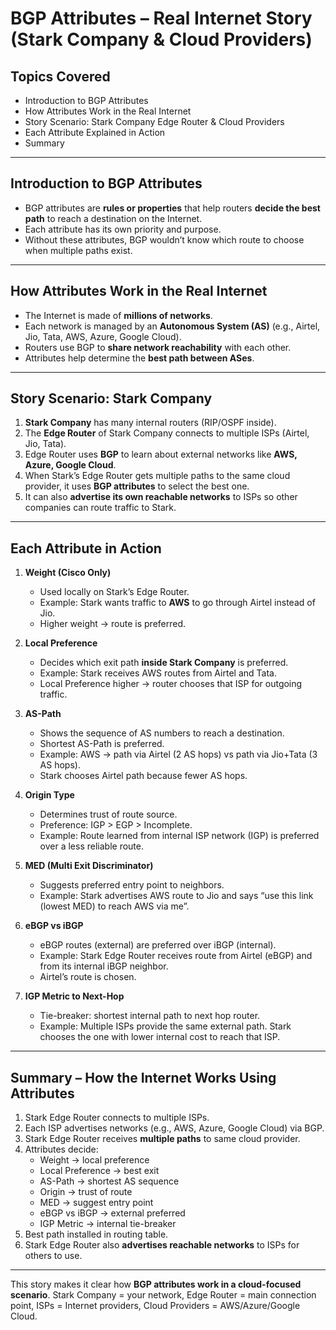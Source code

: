 # BGP Attributes – Real Internet Story (Stark Company & Cloud Providers)

## Topics Covered
- Introduction to BGP Attributes
- How Attributes Work in the Real Internet
- Story Scenario: Stark Company Edge Router & Cloud Providers
- Each Attribute Explained in Action
- Summary

---

## Introduction to BGP Attributes
- BGP attributes are **rules or properties** that help routers **decide the best path** to reach a destination on the Internet.  
- Each attribute has its own priority and purpose.  
- Without these attributes, BGP wouldn’t know which route to choose when multiple paths exist.

---

## How Attributes Work in the Real Internet
- The Internet is made of **millions of networks**.  
- Each network is managed by an **Autonomous System (AS)** (e.g., Airtel, Jio, Tata, AWS, Azure, Google Cloud).  
- Routers use BGP to **share network reachability** with each other.  
- Attributes help determine the **best path between ASes**.  

---

## Story Scenario: Stark Company
1. **Stark Company** has many internal routers (RIP/OSPF inside).  
2. The **Edge Router** of Stark Company connects to multiple ISPs (Airtel, Jio, Tata).  
3. Edge Router uses **BGP** to learn about external networks like **AWS, Azure, Google Cloud**.  
4. When Stark’s Edge Router gets multiple paths to the same cloud provider, it uses **BGP attributes** to select the best one.  
5. It can also **advertise its own reachable networks** to ISPs so other companies can route traffic to Stark.

---

## Each Attribute in Action

1. **Weight (Cisco Only)**
   - Used locally on Stark’s Edge Router.  
   - Example: Stark wants traffic to **AWS** to go through Airtel instead of Jio.  
   - Higher weight → route is preferred.  

2. **Local Preference**
   - Decides which exit path **inside Stark Company** is preferred.  
   - Example: Stark receives AWS routes from Airtel and Tata.  
   - Local Preference higher → router chooses that ISP for outgoing traffic.  

3. **AS-Path**
   - Shows the sequence of AS numbers to reach a destination.  
   - Shortest AS-Path is preferred.  
   - Example: AWS → path via Airtel (2 AS hops) vs path via Jio+Tata (3 AS hops).  
   - Stark chooses Airtel path because fewer AS hops.  

4. **Origin Type**
   - Determines trust of route source.  
   - Preference: IGP > EGP > Incomplete.  
   - Example: Route learned from internal ISP network (IGP) is preferred over a less reliable route.  

5. **MED (Multi Exit Discriminator)**
   - Suggests preferred entry point to neighbors.  
   - Example: Stark advertises AWS route to Jio and says “use this link (lowest MED) to reach AWS via me”.  

6. **eBGP vs iBGP**
   - eBGP routes (external) are preferred over iBGP (internal).  
   - Example: Stark Edge Router receives route from Airtel (eBGP) and from its internal iBGP neighbor.  
   - Airtel’s route is chosen.  

7. **IGP Metric to Next-Hop**
   - Tie-breaker: shortest internal path to next hop router.  
   - Example: Multiple ISPs provide the same external path. Stark chooses the one with lower internal cost to reach that ISP.

---

## Summary – How the Internet Works Using Attributes
1. Stark Edge Router connects to multiple ISPs.  
2. Each ISP advertises networks (e.g., AWS, Azure, Google Cloud) via BGP.  
3. Stark Edge Router receives **multiple paths** to same cloud provider.  
4. Attributes decide:  
   - Weight → local preference  
   - Local Preference → best exit  
   - AS-Path → shortest AS sequence  
   - Origin → trust of route  
   - MED → suggest entry point  
   - eBGP vs iBGP → external preferred  
   - IGP Metric → internal tie-breaker  
5. Best path installed in routing table.  
6. Stark Edge Router also **advertises reachable networks** to ISPs for others to use.  

---

This story makes it clear how **BGP attributes work in a cloud-focused scenario**. Stark Company = your network, Edge Router = main connection point, ISPs = Internet providers, Cloud Providers = AWS/Azure/Google Cloud.

